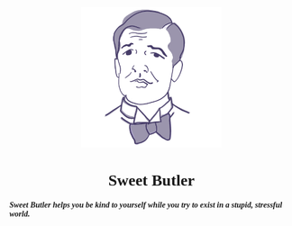 <p align="center">
<img src="sweet-butler-app-2/src/img/jeeves.png" width="250">
</p>
<h1 align="center" style="font-family:georgia">Sweet Butler</h1>

<h4 style="font-family:tahoma"><em>Sweet Butler helps you be kind to yourself while you try to exist in a stupid, stressful world.</em></h3>